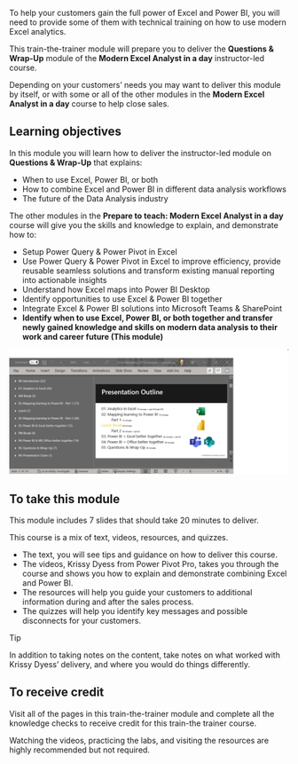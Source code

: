 To help your customers gain the full power of Excel and Power BI, you will need to provide some of them with technical training on how to use modern Excel analytics. 

This train-the-trainer module will prepare you to deliver the **Questions & Wrap-Up**  module of the **Modern Excel Analyst in a day** instructor-led course. 


Depending on your customers’ needs you may want to deliver this module by itself, or with some or all of the other modules in the **Modern Excel Analyst in a day** course to help close sales.

## Learning objectives
In this module you will learn how to deliver the instructor-led module on **Questions & Wrap-Up** that explains:
- When to use Excel, Power BI, or both
- How to combine Excel and Power BI in different data analysis workflows
- The future of the Data Analysis industry

The other modules in the **Prepare to teach: Modern Excel Analyst in a day** course will give you the skills and knowledge to explain, and demonstrate how to:
- Setup Power Query & Power Pivot in Excel
- Use Power Query & Power Pivot in Excel to improve efficiency, provide reusable seamless solutions and transform existing manual reporting into actionable insights
- Understand how Excel maps into Power BI Desktop
- Identify opportunities to use Excel & Power BI together
- Integrate Excel & Power BI solutions into Microsoft Teams & SharePoint
- **Identify when to use Excel, Power BI, or both together and transfer newly gained knowledge and skills on modern data analysis to their work and career future (This module)**

![PowerPoint screenshot showing the number of slides per section and class schedule.](../media/slide-count.png)


## To take this module

This module includes 7 slides that should take 20 minutes to deliver. 

This course is a mix of text, videos, resources, and quizzes. 
- The text, you will see tips and guidance on how to deliver this course.
- The videos, Krissy Dyess from Power Pivot Pro, takes you through the course and shows you how to explain and demonstrate combining Excel and Power BI.
- The resources will help you guide your customers to additional information during and after the sales process.
- The quizzes will help you identify key messages and possible disconnects for your customers.

> [!TIP]
> In addition to taking notes on the content, take notes on what worked with Krissy Dyess’ delivery, and where you would do things differently. 


## To receive credit
Visit all of the pages in this train-the-trainer module and complete all the knowledge checks to receive credit for this train-the trainer course. 

Watching the videos, practicing the labs, and visiting the resources are highly recommended but not required.
